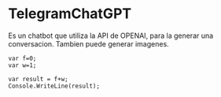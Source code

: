 # TelegramChatGPT

Es un chatbot que utiliza la API de OPENAI, para la generar una conversacion.
Tambien puede generar imagenes.

```CSharp
var f=0;
var w=1;

var result = f+w;
Console.WriteLine(result);

```